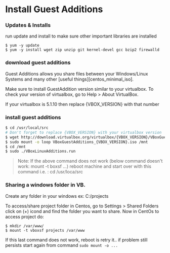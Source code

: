 Install Guest Additions
===================================

### Updates & Installs
run update and install to make sure other important libraries are installed

```
$ yum -y update
$ yum -y install wget zip unzip git kernel-devel gcc bzip2 firewalld
```

### download guest additions
Guest Additions allows you share files between your Windows/Linux Systems and many other [useful things][centos_minimal_iso]. 

Make sure to install GuestAddition version similar to your virtualbox. 
To check your version of virtualbox, go to Help > About VirtualBox. 

If your virtualbox is 5.1.10 then replace {VBOX_VERSION} with that number


### install guest additions
```bash
$ cd /usr/local/src
# Don't forget to replace {VBOX_VERSION} with your virtualbox version
$ wget http://download.virtualbox.org/virtualbox/{VBOX_VERSION}/VBoxGuestAdditions_{VBOX_VERSION}.iso
$ sudo mount -o loop VBoxGuestAdditions_{VBOX_VERSION}.iso /mnt
$ cd /mnt
$ sudo ./VBoxLinuxAdditions.run 
```
> Note: If the above command does not work (below command doesn't work: mount -t boxsf ...) reboot machine and start over with this command i.e. :  cd /usr/loca/src 

### Sharing a windows folder in VB. 
Create any folder in your windows ex: C:/projects

To access/share project folder in Centos, go to 
Settings > Shared Folders click on (+) icond and find the folder you want to share. Now in CentOs to access project do: 

```
$ mkdir /var/www/
$ mount -t vboxsf projects /var/www
```

If this last command does not work, reboot is retry it.. if problem still persists start again from command `sudo mount -o ...`

[virtual_box_intro]:http://www.makeuseof.com/tag/virtualbox-guest-additions-what-they-are-and-how-to-install-them/
